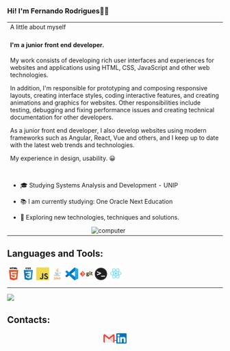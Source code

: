 ### Hi! I'm Fernando Rodrigues🤟🏻

<table border="0px">
<tr>
   <td>A little about myself</td>
</tr>
<tr>
    <td>

#### I'm a junior front end developer.
My work consists of developing rich user interfaces and experiences for websites and applications using HTML, CSS, JavaScript and other web technologies.

In addition, I'm responsible for prototyping and composing responsive layouts, creating interface styles, coding interactive features, and creating animations and graphics for websites. Other responsibilities include testing, debugging and fixing performance issues and creating technical documentation for other developers.

As a junior front end developer, I also develop websites using modern frameworks such as Angular, React, Vue and others, and I keep up to date with the latest web trends and technologies.

My experience in design, usability. 😀

  </br>
  
- 🎓 Studying Systems Analysis and Development - UNIP

- 📚 I am currently studying: One Oracle Next Education

- 🌱 Exploring new technologies, techniques and solutions.

<img src="https://raw.githubusercontent.com/MicaelliMedeiros/micaellimedeiros/master/image/computer-illustration.png" min-width="300px" max-width="300px" width="300px" align="right" alt="computer">
   </td>
</table>

## **Languages ​​and Tools:**  

<code><img height="30" src="https://raw.githubusercontent.com/github/explore/80688e429a7d4ef2fca1e82350fe8e3517d3494d/topics/html/html.png"></code>
<code><img height="30" src="https://raw.githubusercontent.com/github/explore/80688e429a7d4ef2fca1e82350fe8e3517d3494d/topics/css/css.png"></code>
<code><img height="30" src="https://raw.githubusercontent.com/github/explore/80688e429a7d4ef2fca1e82350fe8e3517d3494d/topics/javascript/javascript.png"></code>
<code><img height="30" src="https://raw.githubusercontent.com/github/explore/80688e429a7d4ef2fca1e82350fe8e3517d3494d/topics/java/java.png"></code>
<code><img height="30" src="https://raw.githubusercontent.com/github/explore/80688e429a7d4ef2fca1e82350fe8e3517d3494d/topics/visual-studio-code/visual-studio-code.png"></code>
<code><img height="30" src="https://raw.githubusercontent.com/github/explore/80688e429a7d4ef2fca1e82350fe8e3517d3494d/topics/git/git.png"></code>
<code><img height="30" src="https://raw.githubusercontent.com/github/explore/80688e429a7d4ef2fca1e82350fe8e3517d3494d/topics/terminal/terminal.png"></code>
<code><img height="32" src="https://raw.githubusercontent.com/github/explore/80688e429a7d4ef2fca1e82350fe8e3517d3494d/topics/react/react.png" alt="React"/></code>

---

<img src="https://github-readme-stats.vercel.app/api?username=fe7rodrigues&show_icons=true&theme=dracula" height=200em />

## Contacts:

<p align="center">
  <a href="mailto:fe7rodrigues@gmail.com" >
    <img align="center" alt="FernandoR | Gmail" width="26px" src="https://github.com/SatYu26/SatYu26/blob/master/Assets/Gmail.svg" />
  </a>   
  
  <a href="https://www.linkedin.com/in/fernando-rodrigues-69251a1a2/" target="_blank">
    <img align="center" alt="FernandoR | Linkedin" width="24px" src="https://github.com/SatYu26/SatYu26/blob/master/Assets/Linkedin.svg" />
  </a>   

  <p>
